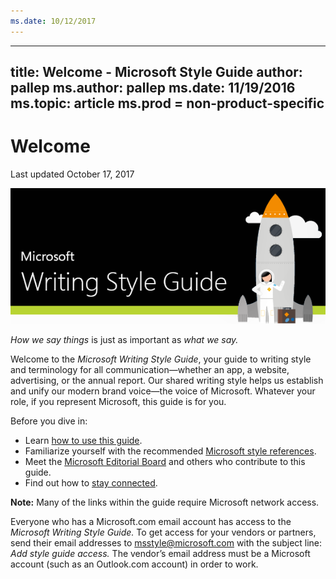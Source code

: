 ```yaml
---
ms.date: 10/12/2017
---
```


---
title: Welcome - Microsoft Style Guide
author: pallep
ms.author: pallep
ms.date: 11/19/2016
ms.topic: article
ms.prod = non-product-specific
---

# Welcome

Last updated October 17, 2017

![](media/index/401530580.png)

*How we say things* is just as important as *what we say.* 

Welcome to the *Microsoft Writing Style Guide*, your guide to writing
style and terminology for all communication—whether an app, a
website, advertising, or the annual report. Our shared
writing style helps us establish and unify our modern brand
voice—the voice of Microsoft. Whatever your role, if you
represent Microsoft, this guide is for you. 

Before you dive in:

  - Learn [how to use this guide](/style-guide/welcome/guide-how-to).
  - Familiarize yourself with the recommended [Microsoft style references](/style-guide/welcome/style-references). 
  - Meet the [Microsoft Editorial Board](/style-guide/welcome/editorial-board) and others who contribute to this guide.
  - Find out how to [stay connected](/style-guide/welcome/stay-connected).

**Note:** Many of the links within the guide require Microsoft network access. 

Everyone who has a Microsoft.com email account has access to the *Microsoft Writing Style Guide.* To get access for your vendors or partners, send their email addresses to <msstyle@microsoft.com> with the subject line: *Add style guide* *access.* The vendor’s email address must be a Microsoft account (such as an Outlook.com account) in order to work.
